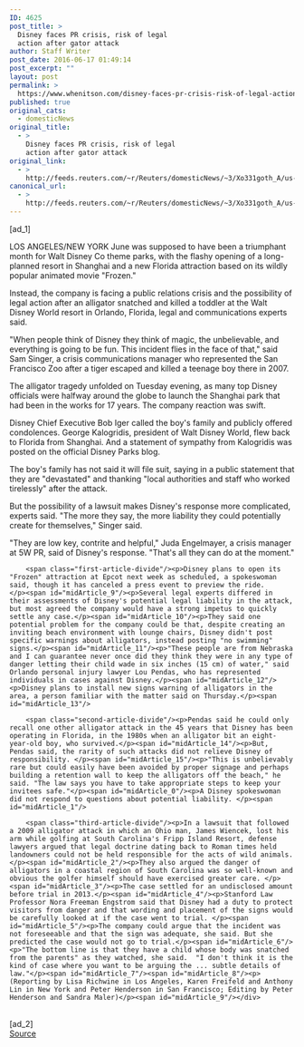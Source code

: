 ```yaml
---
ID: 4625
post_title: >
  Disney faces PR crisis, risk of legal
  action after gator attack
author: Staff Writer
post_date: 2016-06-17 01:49:14
post_excerpt: ""
layout: post
permalink: >
  https://www.whenitson.com/disney-faces-pr-crisis-risk-of-legal-action-after-gator-attack/
published: true
original_cats:
  - domesticNews
original_title:
  - >
    Disney faces PR crisis, risk of legal
    action after gator attack
original_link:
  - >
    http://feeds.reuters.com/~r/Reuters/domesticNews/~3/Xo331goth_A/us-florida-alligator-disney-idUSKCN0Z3039
canonical_url:
  - >
    http://feeds.reuters.com/~r/Reuters/domesticNews/~3/Xo331goth_A/us-florida-alligator-disney-idUSKCN0Z3039
---
```

 [ad_1]
<br><div id="articleText">
<span id="midArticle_start"/>

<span id="midArticle_0"/><span class="focusParagraph" readability="5"><p><span class="articleLocation">LOS ANGELES/NEW YORK</span> June was supposed to have been a triumphant month for Walt Disney Co theme parks, with the flashy opening of a long-planned resort in Shanghai and a new Florida attraction based on its wildly popular animated movie "Frozen."</p></span><span id="midArticle_1"/><p>Instead, the company is facing a public relations crisis and the possibility of legal action after an alligator snatched and killed a toddler at the Walt Disney World resort in Orlando, Florida, legal and communications experts said.</p><span id="midArticle_2"/><p>"When people think of Disney they think of magic, the unbelievable, and everything is going to be fun. This incident flies in the face of that," said Sam Singer, a crisis communications manager who represented the San Francisco Zoo after a tiger escaped and killed a teenage boy there in 2007.</p><span id="midArticle_3"/><p>The alligator tragedy unfolded on Tuesday evening, as many top Disney officials were halfway around the globe to launch the Shanghai park that had been in the works for 17 years. The company reaction was swift.</p><span id="midArticle_4"/><p>Disney Chief Executive Bob Iger called the boy's family and publicly offered condolences. George Kalogridis, president of Walt Disney World, flew back to Florida from Shanghai. And a statement of sympathy from Kalogridis was posted on the official Disney Parks blog.</p><span id="midArticle_5"/><p>The boy's family has not said it will file suit, saying in a public statement that they are "devastated" and thanking "local authorities and staff who worked tirelessly" after the attack.  </p><span id="midArticle_6"/><p>But the possibility of a lawsuit makes Disney's response more complicated, experts said. "The more they say, the more liability they could potentially create for themselves," Singer said. </p><span id="midArticle_7"/><p>"They are low key, contrite and helpful," Juda Engelmayer, a crisis manager at 5W PR, said of Disney's response. "That's all they can do at the moment." </p><span id="midArticle_8"/>
        
        <span class="first-article-divide"/><p>Disney plans to open its "Frozen" attraction at Epcot next week as scheduled, a spokeswoman said, though it has canceled a press event to preview the ride.        </p><span id="midArticle_9"/><p>Several legal experts differed in their assessments of Disney's potential legal liability in the attack, but most agreed the company would have a strong impetus to quickly settle any case.</p><span id="midArticle_10"/><p>They said one potential problem for the company could be that, despite creating an inviting beach environment with lounge chairs, Disney didn't post specific warnings about alligators, instead posting "no swimming" signs.</p><span id="midArticle_11"/><p>"These people are from Nebraska and I can guarantee never once did they think they were in any type of danger letting their child wade in six inches (15 cm) of water," said Orlando personal injury lawyer Lou Pendas, who has represented individuals in cases against Disney.</p><span id="midArticle_12"/><p>Disney plans to install new signs warning of alligators in the area, a person familiar with the matter said on Thursday.</p><span id="midArticle_13"/>
        
        <span class="second-article-divide"/><p>Pendas said he could only recall one other alligator attack in the 45 years that Disney has been operating in Florida, in the 1980s when an alligator bit an eight-year-old boy, who survived.</p><span id="midArticle_14"/><p>But, Pendas said, the rarity of such attacks did not relieve Disney of responsibility. </p><span id="midArticle_15"/><p>"This is unbelievably rare but could easily have been avoided by proper signage and perhaps building a retention wall to keep the alligators off the beach," he said. "The law says you have to take appropriate steps to keep your invitees safe."</p><span id="midArticle_0"/><p>A Disney spokeswoman did not respond to questions about potential liability. </p><span id="midArticle_1"/>
        
        <span class="third-article-divide"/><p>In a lawsuit that followed a 2009 alligator attack in which an Ohio man, James Wiencek, lost his arm while golfing at South Carolina's Fripp Island Resort, defense lawyers argued that legal doctrine dating back to Roman times held landowners could not be held responsible for the acts of wild animals. </p><span id="midArticle_2"/><p>They also argued the danger of alligators in a coastal region of South Carolina was so well-known and obvious the golfer himself should have exercised greater care. </p><span id="midArticle_3"/><p>The case settled for an undisclosed amount before trial in 2013.</p><span id="midArticle_4"/><p>Stanford Law Professor Nora Freeman Engstrom said that Disney had a duty to protect visitors from danger and that wording and placement of the signs would be carefully looked at if the case went to trial. </p><span id="midArticle_5"/><p>The company could argue that the incident was not foreseeable and that the sign was adequate, she said. But she predicted the case would not go to trial.</p><span id="midArticle_6"/><p>"The bottom line is that they have a child whose body was snatched from the parents" as they watched, she said.  "I don't think it is the kind of case where you want to be arguing the ... subtle details of law."</p><span id="midArticle_7"/><span id="midArticle_8"/><p> (Reporting by Lisa Richwine in Los Angeles, Karen Freifeld and Anthony Lin in New York and Peter Henderson in San Francisco; Editing by Peter Henderson and Sandra Maler)</p><span id="midArticle_9"/></div>
<br>[ad_2]
<br><a href="http://feeds.reuters.com/~r/Reuters/domesticNews/~3/Xo331goth_A/us-florida-alligator-disney-idUSKCN0Z3039">Source </a>